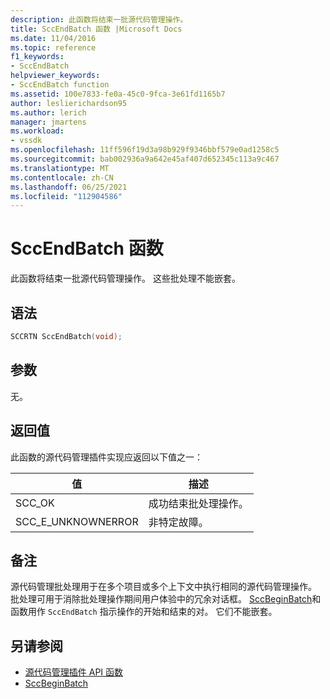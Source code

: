 ```yaml
---
description: 此函数将结束一批源代码管理操作。
title: SccEndBatch 函数 |Microsoft Docs
ms.date: 11/04/2016
ms.topic: reference
f1_keywords:
- SccEndBatch
helpviewer_keywords:
- SccEndBatch function
ms.assetid: 100e7833-fe0a-45c0-9fca-3e61fd1165b7
author: leslierichardson95
ms.author: lerich
manager: jmartens
ms.workload:
- vssdk
ms.openlocfilehash: 11ff596f19d3a98b929f9346bbf579e0ad1258c5
ms.sourcegitcommit: bab002936a9a642e45af407d652345c113a9c467
ms.translationtype: MT
ms.contentlocale: zh-CN
ms.lasthandoff: 06/25/2021
ms.locfileid: "112904586"
---
```

# <a name="sccendbatch-function"></a>SccEndBatch 函数
此函数将结束一批源代码管理操作。 这些批处理不能嵌套。

## <a name="syntax"></a>语法

```cpp
SCCRTN SccEndBatch(void);
```

## <a name="parameters"></a>参数
 无。

## <a name="return-value"></a>返回值
 此函数的源代码管理插件实现应返回以下值之一：

|值|描述|
|-----------|-----------------|
|SCC_OK|成功结束批处理操作。|
|SCC_E_UNKNOWNERROR|非特定故障。|

## <a name="remarks"></a>备注
 源代码管理批处理用于在多个项目或多个上下文中执行相同的源代码管理操作。 批处理可用于消除批处理操作期间用户体验中的冗余对话框。 [SccBeginBatch](../extensibility/sccbeginbatch-function.md)和函数用作 `SccEndBatch` 指示操作的开始和结束的对。 它们不能嵌套。

## <a name="see-also"></a>另请参阅
- [源代码管理插件 API 函数](../extensibility/source-control-plug-in-api-functions.md)
- [SccBeginBatch](../extensibility/sccbeginbatch-function.md)
